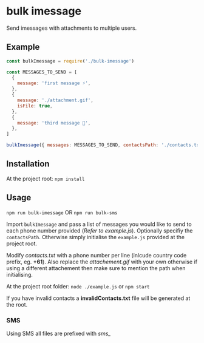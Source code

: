 # bulk imessage

Send imessages with attachments to multiple users.

## Example

```js
const bulkImessage = require('./bulk-imessage')

const MESSAGES_TO_SEND = [
  {
    message: 'first message ⚡️',
  },
  {
    message: './attachment.gif',
    isFile: true,
  },
  {
    message: 'third message 👾',
  },
]

bulkImessage({ messages: MESSAGES_TO_SEND, contactsPath: './contacts.txt' })
```

## Installation

At the project root:
`npm install`

## Usage

`npm run bulk-imessage` OR `npm run bulk-sms`

Import `bulkImessage` and pass a list of messages you would like to send to each phone number provided (_Refer to example.js_). Optionally specifiy the `contactsPath`. Otherwise simply initialise the `example.js` provided at the project root.

Modify _contacts.txt_ with a phone number per line (inlcude country code prefix, eg. **+61**). Also replace the _attachement.gif_ with your own otherwise if using a different attachement then make sure to mention the path when initialising.

At the project root folder:
`node ./example.js` or `npm start`

If you have invalid contacts a **invalidContacts.txt** file will be generated at the root.

### SMS

Using SMS all files are prefixed with _sms\__
